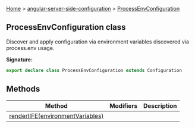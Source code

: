 [Home](./index) &gt; [angular-server-side-configuration](./angular-server-side-configuration.md) &gt; [ProcessEnvConfiguration](./angular-server-side-configuration.processenvconfiguration.md)

## ProcessEnvConfiguration class

Discover and apply configuration via environment variables discovered via process.env usage.

<b>Signature:</b>

```typescript
export declare class ProcessEnvConfiguration extends Configuration 
```

## Methods

|  Method | Modifiers | Description |
|  --- | --- | --- |
|  [renderIIFE(environmentVariables)](./angular-server-side-configuration.processenvconfiguration.renderiife.md) |  |  |

